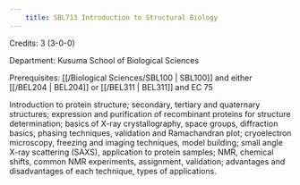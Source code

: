```yaml
---
    title: SBL713 Introduction to Structural Biology
---
```

Credits: 3 (3-0-0)

Department: Kusuma School of Biological Sciences

Prerequisites: [[/Biological Sciences/SBL100 | SBL100]] and either [[/BEL204 | BEL204]] or [[/BEL311 | BEL311]] and EC 75

Introduction to protein structure; secondary, tertiary and quaternary structures; expression and purification of recombinant proteins for structure determination; basics of X-ray crystallography, space groups, diffraction basics, phasing techniques, validation and Ramachandran plot; cryoelectron microscopy, freezing and imaging techniques, model building; small angle X-ray scattering (SAXS), application to protein samples; NMR, chemical shifts, common NMR experiments, assignment, validation; advantages and disadvantages of each technique, types of applications.